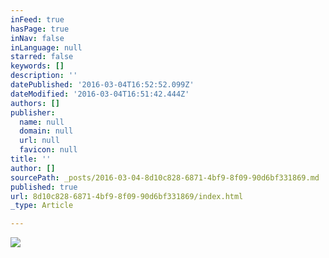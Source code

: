 ```yaml
---
inFeed: true
hasPage: true
inNav: false
inLanguage: null
starred: false
keywords: []
description: ''
datePublished: '2016-03-04T16:52:52.099Z'
dateModified: '2016-03-04T16:51:42.444Z'
authors: []
publisher:
  name: null
  domain: null
  url: null
  favicon: null
title: ''
author: []
sourcePath: _posts/2016-03-04-8d10c828-6871-4bf9-8f09-90d6bf331869.md
published: true
url: 8d10c828-6871-4bf9-8f09-90d6bf331869/index.html
_type: Article

---
```

![](https://the-grid-user-content.s3-us-west-2.amazonaws.com/15b76c9a-89c5-4bac-9908-efae58392e1d.jpg)
